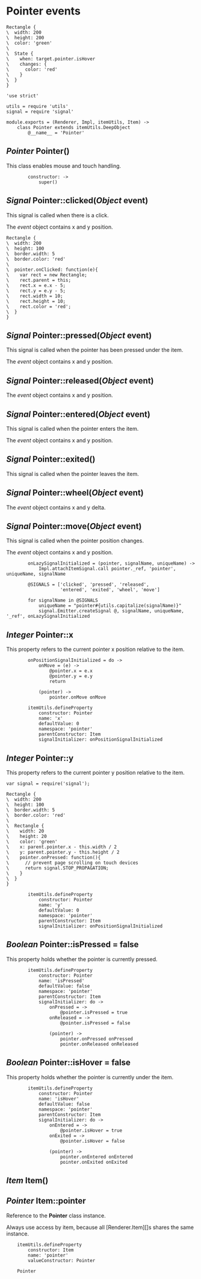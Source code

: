 Pointer events
==============

```
Rectangle {
\  width: 200
\  height: 200
\  color: 'green'
\
\  State {
\    when: target.pointer.isHover
\    changes: {
\      color: 'red'
\    }
\  }
}
```

	'use strict'

	utils = require 'utils'
	signal = require 'signal'

	module.exports = (Renderer, Impl, itemUtils, Item) ->
		class Pointer extends itemUtils.DeepObject
			@__name__ = 'Pointer'

*Pointer* Pointer()
-------------------

This class enables mouse and touch handling.

			constructor: ->
				super()

*Signal* Pointer::clicked(*Object* event)
-----------------------------------------

This signal is called when there is a click.

The *event* object contains x and y position.

```
Rectangle {
\  width: 200
\  height: 100
\  border.width: 5
\  border.color: 'red'
\
\  pointer.onClicked: function(e){
\    var rect = new Rectangle;
\    rect.parent = this;
\    rect.x = e.x - 5;
\    rect.y = e.y - 5;
\    rect.width = 10;
\    rect.height = 10;
\    rect.color = 'red';
\  }
}
```

*Signal* Pointer::pressed(*Object* event)
-----------------------------------------

This signal is called when the pointer has been pressed under the item.

The *event* object contains x and y position.

*Signal* Pointer::released(*Object* event)
------------------------------------------

The *event* object contains x and y position.

*Signal* Pointer::entered(*Object* event)
-----------------------------------------

This signal is called when the pointer enters the item.

The *event* object contains x and y position.

*Signal* Pointer::exited()
--------------------------

This signal is called when the pointer leaves the item.

*Signal* Pointer::wheel(*Object* event)
---------------------------------------

The *event* object contains x and y delta.

*Signal* Pointer::move(*Object* event)
--------------------------------------

This signal is called when the pointer position changes.

The *event* object contains x and y position.

			onLazySignalInitialized = (pointer, signalName, uniqueName) ->
				Impl.attachItemSignal.call pointer._ref, 'pointer', uniqueName, signalName

			@SIGNALS = ['clicked', 'pressed', 'released',
			            'entered', 'exited', 'wheel', 'move']

			for signalName in @SIGNALS
				uniqueName = "pointer#{utils.capitalize(signalName)}"
				signal.Emitter.createSignal @, signalName, uniqueName, '_ref', onLazySignalInitialized

*Integer* Pointer::x
--------------------

This property refers to the current pointer x position relative to the item.

			onPositionSignalInitialized = do ->
				onMove = (e) ->
					@pointer.x = e.x
					@pointer.y = e.y
					return

				(pointer) ->
					pointer.onMove onMove

			itemUtils.defineProperty
				constructor: Pointer
				name: 'x'
				defaultValue: 0
				namespace: 'pointer'
				parentConstructor: Item
				signalInitializer: onPositionSignalInitialized

*Integer* Pointer::y
--------------------

This property refers to the current pointer y position relative to the item.

```
var signal = require('signal');

Rectangle {
\  width: 200
\  height: 100
\  border.width: 5
\  border.color: 'red'
\
\  Rectangle {
\    width: 20
\    height: 20
\    color: 'green'
\    x: parent.pointer.x - this.width / 2
\    y: parent.pointer.y - this.height / 2
\    pointer.onPressed: function(){
\      // prevent page scrolling on touch devices
\      return signal.STOP_PROPAGATION;
\    }
\  }
}
```

			itemUtils.defineProperty
				constructor: Pointer
				name: 'y'
				defaultValue: 0
				namespace: 'pointer'
				parentConstructor: Item
				signalInitializer: onPositionSignalInitialized

*Boolean* Pointer::isPressed = false
------------------------------------

This property holds whether the pointer is currently pressed.

			itemUtils.defineProperty
				constructor: Pointer
				name: 'isPressed'
				defaultValue: false
				namespace: 'pointer'
				parentConstructor: Item
				signalInitializer: do ->
					onPressed = ->
						@pointer.isPressed = true
					onReleased = ->
						@pointer.isPressed = false

					(pointer) ->
						pointer.onPressed onPressed
						pointer.onReleased onReleased

*Boolean* Pointer::isHover = false
----------------------------------

This property holds whether the pointer is currently under the item.

			itemUtils.defineProperty
				constructor: Pointer
				name: 'isHover'
				defaultValue: false
				namespace: 'pointer'
				parentConstructor: Item
				signalInitializer: do ->
					onEntered = ->
						@pointer.isHover = true
					onExited = ->
						@pointer.isHover = false

					(pointer) ->
						pointer.onEntered onEntered
						pointer.onExited onExited

*Item* Item()
-------------

*Pointer* Item::pointer
-----------------------

Reference to the **Pointer** class instance.

Always use access by item, because all [Renderer.Item][]s shares the same instance.

		itemUtils.defineProperty
			constructor: Item
			name: 'pointer'
			valueConstructor: Pointer

		Pointer
